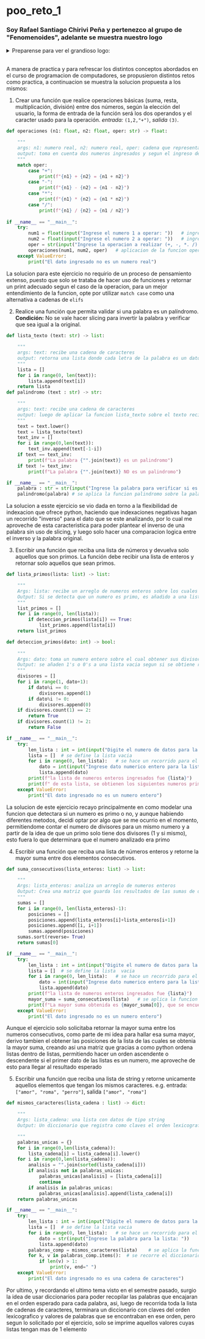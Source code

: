 # poo_reto_1
### Soy Rafael Santiago Chirivi Peña y pertenezco al grupo de "Fenomenoides", adelante se muestra nuestro logo 

<details><summary>Preparense para ver el grandioso logo: </summary><p>
<div align='center'>
<figure> <img src="https://i.postimg.cc/NFbwf57S/logo-def.png" alt="Defensa Civil" width="400" height="auto"/></br>
<figcaption><b> "somos programadores, no diseñadores" </b></figcaption></figure>
</div>
</p></details><br>

A manera de practica y para refrescar los distintos conceptos abordados en el curso de programacion de computadores, se propusieron distintos retos como practica, a continuacion se muestra la solucion propuesta a los mismos:

1. Crear una función que realice operaciones básicas (suma, resta, multiplicación, división) entre dos números, según la elección del usuario, la forma de entrada de la función será los dos operandos y el caracter usado para la operación. *entrada:* `(1,2,"+")`, *salida* `(3)`.
```python
def operaciones (n1: float, n2: float, oper: str) -> float:

    """
    args: n1: numero real, n2: numero real, oper: cadena que representa una operacion a realizar
    output: toma en cuenta dos numeros ingresados y segun el ingreso del usuario para la operacion, se retorna esta misma en una estructura    n1 (operacion) n2 = (operacion de n1 con n2)
    """
    match oper:
        case "+":
            print(f"{n1} + {n2} = {n1 + n2}")
        case "-":
            print(f"{n1} - {n2} = {n1 - n2}")
        case "*":
            print(f"{n1} * {n2} = {n1 * n2}")
        case "/":
            print(f"{n1} / {n2} = {n1 / n2}")
            
if __name__ == "__main__":
    try:
        num1 = float(input("Ingrese el numero 1 a operar: "))   # ingreso de primer numero real
        num2 = float(input("Ingrese el numero 2 a operar: "))   # ingreso de segundo numero real
        oper = str(input("Ingrese la operacion a realizar (+, -, *. /): ")) # ingreso de operacion
        operaciones(num1, num2, oper)   # aplicacion de la funcion operaciones sobre los datos ingresados
    except ValueError:
        print("El dato ingresado no es un numero real")
```
La solucion para este ejercicio no requirio de un proceso de pensamiento extenso, puesto que solo se trataba de hacer uso de funciones y retornar un print adecuado segun el caso de la operacion, para un mejor entendimiento de la funcion, opte por utilizar `match case` como una alternativa a cadenas de `elifs`

2. Realice una función que permita validar si una palabra es un palíndromo. **Condición:** No se vale hacer slicing para invertir la palabra y verificar que sea igual a la original.
```python
def lista_texto (text: str) -> list:
    
    """
    args: text: recibe una cadena de caracteres
    output: retorna una lista donde cada letra de la palabra es un dato dentro de la lista
    """
    lista = []
    for i in range(0, len(text)):
        lista.append(text[i])
    return lista
def palindromo (text : str) -> str:

    """
    args: text: recibe una cadena de caracteres
    output: luego de aplicar la funcion lista_texto sobre el texto recibido, se crea una nueva lista donde se ingresan los datos de la lista desde el ultimo hasta el primero, paa luego comparar si tienen los mismos datos en mismo orden, determinando asi si es palindromo o no
    """
    text = text.lower()
    text = lista_texto(text)
    text_inv = []
    for i in range(0,len(text)):
        text_inv.append(text[-1-i])
    if text == text_inv:
        print(f"La palabra {"".join(text)} es un palindromo")
    if text != text_inv:
        print(f"La palabra {"".join(text)} NO es un palindromo")

if __name__ == "__main__":
    palabra : str = str(input("Ingrese la palabra para verificar si es un palindromo")) # se ingresa la palabra a la cual analizar
    palindromo(palabra) # se aplica la funcion palindromo sobre la palabra ingresada
```
La solucion a esste ejercicio se vio dada en torno a la flexibilidad de indexacion que ofrece python, haciendo que indexaciones negativas hagan un recorrido "inverso" para el dato que se este analizando, por lo cual me aproveche de esta caracteristica para poder plantear el inverso de una palabra sin uso de slicing, y luego solo hacer una comparacion logica entre el inverso y la palabra original.

3. Escribir una función que reciba una lista de números y devuelva solo aquellos que son primos. La función debe recibir una lista de enteros y retornar solo aquellos que sean primos.
```python
def lista_primos(lista: list) -> list:

    """
    Args: lista: recibe un arreglo de numeros enteros sobre los cuales aplicar la funcion deteccion_primos
    Output: Si se detecta que un numero es primo, es añadido a una lista de primos, misma la cual es el retorno de la funcion
    """
    list_primos = []
    for i in range(0, len(lista)):
        if deteccion_primos(lista[i]) == True:
            list_primos.append(lista[i])
    return list_primos

def deteccion_primos(dato: int) -> bool:
    
    """
    Args: dato: toma un numero entero sobre el cual obtener sus divisores para determinar si es primo
    Output: se añaden 1's o 0's a una lista vacia segun si se obtiene residuo 0 en divisiones desde 1 hasta el dato obtenido, para luego contar el numero de 1's y determinar si es primo o no, retornando un booleano
    """
    divisores = []
    for i in range(1, dato+1):
        if dato%i == 0:
            divisores.append(1)
        if dato%i != 0:
            divisores.append(0)
    if divisores.count(1) == 2:
        return True
    if divisores.count(1) != 2:
        return False

if __name__ == "__main__":
    try:
        len_lista : int = int(input("Digite el numero de datos para la lista de numeros: "))    # se define el numero de datos para la lista
        lista = []  # se define la lista vacia
        for i in range(0, len_lista):   # se hace un recorrido para el ingreso de datos en la lista segun el numero registrado anteriormente
            dato = int(input("Ingrese dato numerico entero para la lista: "))
            lista.append(dato)
        print(f"la lista de numeros enteros ingresados fue {lista}")    # se imprime la lista ingresada
        print(f" de esta lista, se obtienen los siguientes numeros primos: {lista_primos(lista)}")  # se aplica la funcion lista_primos sobre la lista ingresada se imprime esta misma
    except ValueError:
        print("El dato ingresado no es un numero entero")
```
La solucion de este ejercicio recayo principalmente en como modelar una funcion que detectara si un numero es primo o no, y aunque habiendo diferentes metodos, decidi optar por algo que se me ocurrio en el momento, permitiendome contar el numero de divisores para un mismo numero y a partir de la idea de que un primo solo tiene dos divisores (1 y si mismo), esto fuera lo que determinara que el numero analizado era primo

4. Escribir una función que reciba una lista de números enteros y retorne la mayor suma entre dos elementos consecutivos.
```python
def suma_consecutivos(lista_enteros: list) -> list:

    """
    Args: lista_enteros: analiza un arreglo de numeros enteros
    Output: Crea una matriz que guarda los resultados de las sumas de datos consecutivos junto a la posicion de los mismos, organizandolo en orden descendente y retornando el primer dato de la matriz
    """
    sumas = []
    for i in range(0, len(lista_enteros)-1):
        posiciones = []
        posiciones.append(lista_enteros[i]+lista_enteros[i+1])
        posiciones.append([i, i+1])
        sumas.append(posiciones)
    sumas.sort(reverse= True)
    return sumas[0]

if __name__ == "__main__":
    try:
        len_lista : int = int(input("Digite el numero de datos para la lista de numeros: "))    # se ingresa el numero de datos para la lista
        lista = []  # se define la lista  vacia
        for i in range(0, len_lista):   # se hace un recorrido para el ingreso de datos en la lista segun el numero registrado anteriormente
            dato = int(input("Ingrese dato numerico entero para la lista: "))
            lista.append(dato)
        print(f"la lista de numeros enteros ingresados fue {lista}")    # se muestra la lista ingresada
        mayor_suma = suma_consecutivos(lista)   # se aplica la funcion sobre la lista ingresada
        print(f"La mayor suma obtenida es {mayor_suma[0]}, que se encuentra en las posiciones de lista {mayor_suma[1][0]+1} y {mayor_suma[1][1]+1}")    # se retorna la suma mayor y muestra las posiciones en la lista que corresponden a la misma
    except ValueError:
        print("El dato ingresado no es un numero entero")
```
Aunque el ejercicio solo solicitaba retornar la mayor suma entre los numeros consecutivos, como parte de mi idea para hallar esa suma mayor, derivo tambien el obtener las posiciones de la lista de las cuales se obtenia la mayor suma, creando asi una matriz que gracias a como python ordena listas dentro de listas, permitiendo hacer un orden ascendente o descendente si el primer dato de las listas es un numero, me aproveche de esto para llegar al resultado esperado

5. Escribir una función que reciba una lista de string y retorne unicamente aquellos elementos que tengan los mismos caracteres. e.g. entrada: `["amor", "roma", "perro"]`, salida `["amor", "roma"]`
```python
def mismos_caracteres(lista_cadena : list) -> dict:

    """
    Args: lista_cadena: una lista con datos de tipo string 
    Output: Un diccionario que registra como claves el orden lexicografico de las palabras en lista_cadena, y toma como valor una lista que guarda aquellas palabras que tienen el mismo orden lexicografico

    """
    palabras_unicas = {}
    for i in range(0,len(lista_cadena)):
        lista_cadena[i] = lista_cadena[i].lower()
    for i in range(0,len(lista_cadena)):
        analisis = "".join(sorted(lista_cadena[i]))
        if analisis not in palabras_unicas:
            palabras_unicas[analisis] = [lista_cadena[i]]
            continue
        if analisis in palabras_unicas:
            palabras_unicas[analisis].append(lista_cadena[i])
    return palabras_unicas

if __name__ == "__main__":
    try:
        len_lista : int = int(input("Digite el numero de datos para la lista de numeros: "))    # se ingresa el numero de datos para la lista
        lista = []  # se define la lista vacia
        for i in range(0, len_lista):   # se hace un recorrido para el ingreso de datos en la lista segun el numero registrado anteriormente
            dato = str(input("Ingrese la palabra para la lista: "))
            lista.append(dato)
        palabras_comp = mismos_caracteres(lista)    # se aplica la funcion sobre la lista ingresada 
        for k, v in palabras_comp.items():  # se recorre el diccionario para imprimir las listas con una longitud mayor a 1, es decir, que en la lista original tengan mas de una palabra con el mismo orden lexicografico 
            if len(v) > 1:
                print(v, end=" ")
    except ValueError:
        print("El dato ingresado no es una cadena de caracteres")
```
Por ultimo, y recordando el ultimo tema visto en el semestre pasado, surgio la idea de usar diccionarios para poder recopilar las palabras que encajaran en el orden esperado para cada palabra, asi, luego de recorrida toda la lista de cadenas de caracteres, terminara un diccionario con claves del orden lexicografico y valores de palabras que se encontraban en ese orden, pero segun lo solicitado por el ejercicio, solo se imprime aquellos valores cuyas listas tengan mas de 1 elemento
